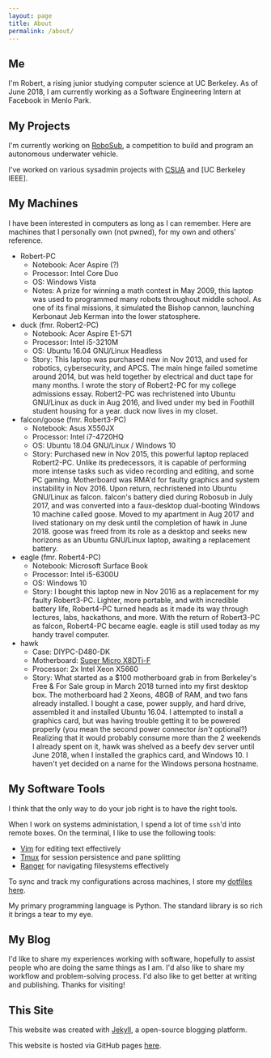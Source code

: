 ```yaml
---
layout: page
title: About
permalink: /about/
---
```


## Me

I'm Robert, a rising junior studying computer science at UC Berkeley. As of June
2018, I am currently working as a Software Engineering Intern at Facebook in Menlo Park.

## My Projects

I'm currently working on [RoboSub][robosub], a competition to build and program an autonomous underwater vehicle.

I've worked on various sysadmin projects with [CSUA][csua] and [UC Berkeley IEEE].

[csua]: https://csua.berkeley.edu/
[ieee]: https://ieee.berkeley.edu/
[ucb-hls]: https://github.com/ucb-hls/csp-hls
[cs152]: https://inst.eecs.berkeley.edu/~cs152/sp18/
[ee123]: https://inst.eecs.berkeley.edu/~ee123/sp18/
[robosub]: http://www.sdrobotics101.com/robosub2016/index.html

## My Machines

I have been interested in computers as long as I can remember. Here are machines that I personally own (not pwned), for my own and others' reference.

- Robert-PC
  - Notebook: Acer Aspire (?)
  - Processor: Intel Core Duo
  - OS: Windows Vista
  - Notes: A prize for winning a math contest in May 2009, this laptop was used to programmed many robots throughout middle school. As one of its final missions, it simulated the Bishop cannon, launching Kerbonaut Jeb Kerman into the lower statosphere. 
- duck (fmr. Robert2-PC)
  - Notebook: Acer Aspire E1-571
  - Processor: Intel i5-3210M
  - OS: Ubuntu 16.04 GNU/Linux Headless
  - Story: This laptop was purchased new in Nov 2013, and used for robotics, cybersecurity, and APCS. The main hinge failed sometime around 2014, but was held together by electrical and duct tape for many months. I wrote the story of Robert2-PC for my college admissions essay. Robert2-PC was rechristened into Ubuntu GNU/Linux as duck in Aug 2016, and lived under my bed in Foothill student housing for a year. duck now lives in my closet.
- falcon/goose (fmr. Robert3-PC)
  - Notebook: Asus X550JX 
  - Processor: Intel i7-4720HQ
  - OS: Ubuntu 18.04 GNU/Linux / Windows 10
  - Story: Purchased new in Nov 2015, this powerful laptop replaced Robert2-PC. Unlike its predecessors, it is capable of performing more intense tasks such as video recording and editing, and some PC gaming. Motherboard was RMA'd for faulty graphics and system instability in Nov 2016. Upon return, rechristened into Ubuntu GNU/Linux as falcon. falcon's battery died during Robosub in July 2017, and was converted into a faux-desktop dual-booting Windows 10 machine called goose. Moved to my apartment in Aug 2017 and lived stationary on my desk until the completion of hawk in June 2018. goose was freed from its role as a desktop and seeks new horizons as an Ubuntu GNU/Linux laptop, awaiting a replacement battery.
- eagle (fmr. Robert4-PC)
  - Notebook: Microsoft Surface Book
  - Processor: Intel i5-6300U
  - OS: Windows 10
  - Story: I bought this laptop new in Nov 2016 as a replacement for my faulty Robert3-PC. Lighter, more portable, and with incredible battery life, Robert4-PC turned heads as it made its way through lectures, labs, hackathons, and more. With the return of Robert3-PC as falcon, Robert4-PC became eagle. eagle is still used today as my handy travel computer.
- hawk
  - Case: DIYPC-D480-DK
  - Motherboard: [Super Micro X8DTi-F][x8dti]
  - Processor: 2x Intel Xeon X5660
  - Story: What started as a $100 motherboard grab in from Berkeley's Free & For Sale group in March 2018 turned into my first desktop box. The motherboard had 2 Xeons, 48GB of RAM, and two fans already installed. I bought a case, power supply, and hard drive, assembled it and installed Ubuntu 16.04. I attempted to install a graphics card, but was having trouble getting it to be powered properly (you mean the second power connector *isn't* optional?) Realizing that it would probably consume more than the 2 weekends I already spent on it, hawk was shelved as a beefy dev server until June 2018, when I installed the graphics card, and Windows 10. I haven't yet decided on a name for the Windows persona hostname.
  
[x8dti]: http://www.supermicro.com/products/motherboard/QPI/5500/X8DTi.cfm

## My Software Tools

I think that the only way to do your job right is to have the right tools.

When I work on systems administation, I spend a lot of time `ssh`'d into remote boxes. On the terminal, I like to use the following tools:

- [Vim][vim] for editing text effectively
- [Tmux][tmux] for session persistence and pane splitting
- [Ranger][ranger] for navigating filesystems effectively

To sync and track my configurations across machines, I store my [dotfiles here][dotfiles].

My primary programming language is Python. The standard library is so rich it brings a tear to my eye.

[dotfiles]: https://github.com/robertquitt/dotfiles/
[ranger]: https://github.com/ranger/ranger/
[vim]: https://www.vim.org/
[tmux]: https://en.wikipedia.org/wiki/Tmux

## My Blog

I'd like to share my experiences working with software, hopefully to assist people who are doing the same things as I am. I'd also like to share my workflow and problem-solving process. I'd also like to get better at writing and publishing. Thanks for visiting!

## This Site

This website was created with [Jekyll][jekyll], a open-source blogging platform.

This website is hosted via GitHub pages [here][github].

[jekyll]: https://jekyllrb.com/
[github]: https://www.github.com/robertquitt/robertquitt.github.io/
  
